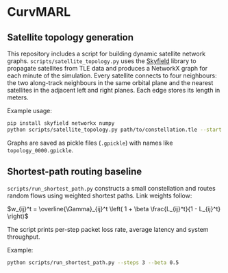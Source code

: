 # CurvMARL

## Satellite topology generation

This repository includes a script for building dynamic satellite network graphs.
`scripts/satellite_topology.py` uses the [Skyfield](https://rhodesmill.org/skyfield/)
library to propagate satellites from TLE data and produces a NetworkX graph for
each minute of the simulation. Every satellite connects to four neighbours: the
two along-track neighbours in the same orbital plane and the nearest satellites
in the adjacent left and right planes. Each edge stores its length in meters.

Example usage:

```bash
pip install skyfield networkx numpy
python scripts/satellite_topology.py path/to/constellation.tle --start "2025-08-08T04:00:00" --duration 200
```

Graphs are saved as pickle files (`.gpickle`) with names like `topology_0000.gpickle`.

## Shortest-path routing baseline

`scripts/run_shortest_path.py` constructs a small constellation and routes random flows using weighted shortest paths. Link weights follow:

$w_{ij}^t = \overline{\Gamma}_{ij}^t \left( 1 + \beta \frac{L_{ij}^t}{1 - L_{ij}^t} \right)$

The script prints per-step packet loss rate, average latency and system throughput.

Example:

```bash
python scripts/run_shortest_path.py --steps 3 --beta 0.5
```
